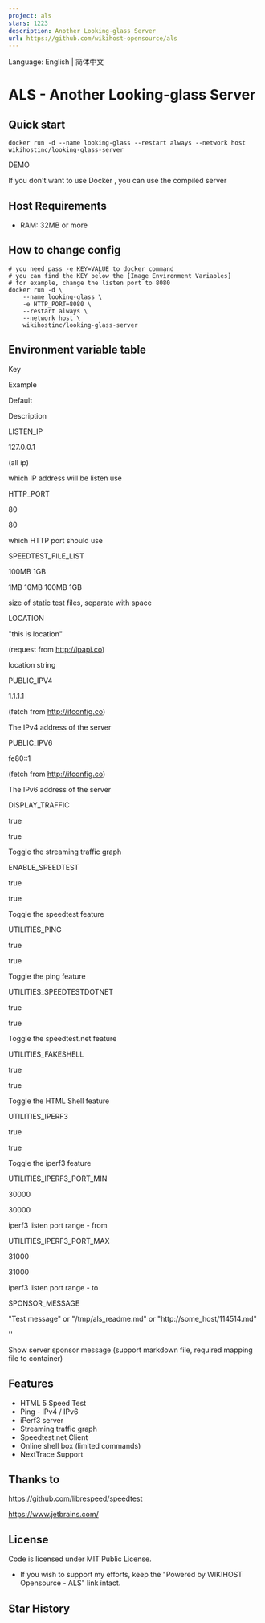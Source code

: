 ```yaml
---
project: als
stars: 1223
description: Another Looking-glass Server
url: https://github.com/wikihost-opensource/als
---
```


Language: English | 简体中文

ALS - Another Looking-glass Server
==================================

Quick start
-----------

```
docker run -d --name looking-glass --restart always --network host wikihostinc/looking-glass-server
```

DEMO

If you don't want to use Docker , you can use the compiled server

Host Requirements
-----------------

-   RAM: 32MB or more

How to change config
--------------------

```
# you need pass -e KEY=VALUE to docker command
# you can find the KEY below the [Image Environment Variables]
# for example, change the listen port to 8080
docker run -d \
    --name looking-glass \
    -e HTTP_PORT=8080 \
    --restart always \
    --network host \
    wikihostinc/looking-glass-server
```

Environment variable table
--------------------------

Key

Example

Default

Description

LISTEN\_IP

127.0.0.1

(all ip)

which IP address will be listen use

HTTP\_PORT

80

80

which HTTP port should use

SPEEDTEST\_FILE\_LIST

100MB 1GB

1MB 10MB 100MB 1GB

size of static test files, separate with space

LOCATION

"this is location"

(request from http://ipapi.co)

location string

PUBLIC\_IPV4

1.1.1.1

(fetch from http://ifconfig.co)

The IPv4 address of the server

PUBLIC\_IPV6

fe80::1

(fetch from http://ifconfig.co)

The IPv6 address of the server

DISPLAY\_TRAFFIC

true

true

Toggle the streaming traffic graph

ENABLE\_SPEEDTEST

true

true

Toggle the speedtest feature

UTILITIES\_PING

true

true

Toggle the ping feature

UTILITIES\_SPEEDTESTDOTNET

true

true

Toggle the speedtest.net feature

UTILITIES\_FAKESHELL

true

true

Toggle the HTML Shell feature

UTILITIES\_IPERF3

true

true

Toggle the iperf3 feature

UTILITIES\_IPERF3\_PORT\_MIN

30000

30000

iperf3 listen port range - from

UTILITIES\_IPERF3\_PORT\_MAX

31000

31000

iperf3 listen port range - to

SPONSOR\_MESSAGE

"Test message" or "/tmp/als\_readme.md" or "http://some\_host/114514.md"

''

Show server sponsor message (support markdown file, required mapping file to container)

Features
--------

-   HTML 5 Speed Test
-   Ping - IPv4 / IPv6
-   iPerf3 server
-   Streaming traffic graph
-   Speedtest.net Client
-   Online shell box (limited commands)
-   NextTrace Support

Thanks to
---------

https://github.com/librespeed/speedtest

https://www.jetbrains.com/

License
-------

Code is licensed under MIT Public License.

-   If you wish to support my efforts, keep the "Powered by WIKIHOST Opensource - ALS" link intact.

Star History
------------
